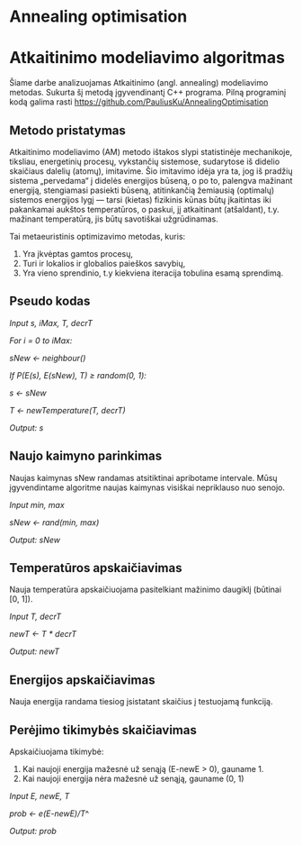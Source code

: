 # Annealing optimisation

# Atkaitinimo modeliavimo algoritmas

Šiame darbe analizuojamas Atkaitinimo (angl. annealing) modeliavimo metodas. Sukurta šį
metodą įgyvendinantį C++ programa. Pilną programinį kodą galima rasti
https://github.com/PauliusKu/AnnealingOptimisation

## Metodo pristatymas

Atkaitinimo modeliavimo (AM) metodo ištakos slypi statistinėje mechanikoje, tiksliau, energetinių
procesų, vykstančių sistemose, sudarytose iš didelio skaičiaus dalelių (atomų), imitavime. Šio
imitavimo idėja yra ta, jog iš pradžių sistema „pervedama“ į didelės energijos būseną, o po to,
palengva mažinant energiją, stengiamasi pasiekti būseną, atitinkančią žemiausią (optimalų) sistemos
energijos lygį — tarsi (kietas) fizikinis kūnas būtų įkaitintas iki pakankamai aukštos temperatūros, o
paskui, jį atkaitinant (atšaldant), t.y. mažinant temperatūrą, jis būtų savotiškai užgrūdinamas.

Tai metaeuristinis optimizavimo metodas, kuris:

1. Yra įkvėptas gamtos procesų,
2. Turi ir lokalios ir globalios paieškos savybių,
3. Yra vieno sprendinio, t.y kiekviena iteracija tobulina esamą sprendimą.

## Pseudo kodas

_Input s, iMax, T, decrT_

_For i = 0 to iMax:_

_sNew ← neighbour()_

_If P(E(s), E(sNew), T) ≥ random(0, 1):_

_s ← sNew_

_T ← newTemperature(T, decrT)_

_Output: s_

## Naujo kaimyno parinkimas

Naujas kaimynas sNew randamas atsitiktinai apribotame intervale. Mūsų įgyvendintame algoritme
naujas kaimynas visiškai nepriklauso nuo senojo.

_Input min, max_

_sNew ← rand(min, max)_

_Output: sNew_

## Temperatūros apskaičiavimas

Nauja temperatūra apskaičiuojama pasitelkiant mažinimo daugiklį (būtinai [0, 1]).

_Input T, decrT_

_newT ← T * decrT_

_Output: newT_

## Energijos apskaičiavimas

Nauja energija randama tiesiog įsistatant skaičius į testuojamą funkciją.


## Perėjimo tikimybės skaičiavimas

Apskaičiuojama tikimybė:

1. Kai naujoji energija mažesnė už senąją (E-newE > 0), gauname 1.
2. Kai naujoji energija nėra mažesnė už senąją, gauname (0, 1)

_Input E, newE, T_

_prob ← e(E-newE)/T_^

_Output: prob_
